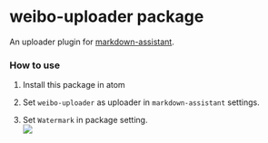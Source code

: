 # weibo-uploader package

An uploader plugin for [markdown-assistant](https://github.com/knightli/markdown-assistant).

### How to use

1. Install this package in atom

2. Set `weibo-uploader` as uploader in `markdown-assistant` settings.

3. Set `Watermark` in package setting.</br>
![](http://ww4.sinaimg.cn/large/57ba9f50gw1f6mw9jocz7j2073047747.jpg)
